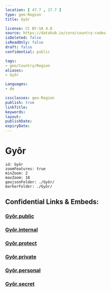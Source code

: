 ```yaml
---
location: [ 47.7 , 17.7 ] 
type: geo-Region
title: Gyôr

license: CC BY-SA 4.0
source: https://datahub.io/core/country-codes
isDeleted: false
isReadOnly: false
draft: false
confidential: public

tags:
- geo/Country/Region
aliases:
- Gyôr

Languages:
- de

cssclasses: geo-Region
publish: true
linkTitle: 
keywords: 
layout: 
publishDate: 
expiryDate: 
---
```


# Gyôr

```leaflet
id: Gyôr
zoomFeatures: true 
minZoom: 2 
maxZoom: 18
geojsonFolder: ./Gyôr/
markerFolder: ./Gyôr/
```


## Confidential Links & Embeds: 

### [Gyôr.public](/_public/\Earth\Continent\Europe\Europe~East\Hungary\Counties~Hungary\Gyor-Moson-Sopron\counties~Gyor-Moson-SopronGyôr.public.md) 

### [Gyôr.internal](/_internal/\Earth\Continent\Europe\Europe~East\Hungary\Counties~Hungary\Gyor-Moson-Sopron\counties~Gyor-Moson-SopronGyôr.internal.md) 

### [Gyôr.protect](/_protect/\Earth\Continent\Europe\Europe~East\Hungary\Counties~Hungary\Gyor-Moson-Sopron\counties~Gyor-Moson-SopronGyôr.protect.md) 

### [Gyôr.private](/_private/\Earth\Continent\Europe\Europe~East\Hungary\Counties~Hungary\Gyor-Moson-Sopron\counties~Gyor-Moson-SopronGyôr.private.md) 

### [Gyôr.personal](/_personal/\Earth\Continent\Europe\Europe~East\Hungary\Counties~Hungary\Gyor-Moson-Sopron\counties~Gyor-Moson-SopronGyôr.personal.md) 

### [Gyôr.secret](/_secret/\Earth\Continent\Europe\Europe~East\Hungary\Counties~Hungary\Gyor-Moson-Sopron\counties~Gyor-Moson-SopronGyôr.secret.md)

